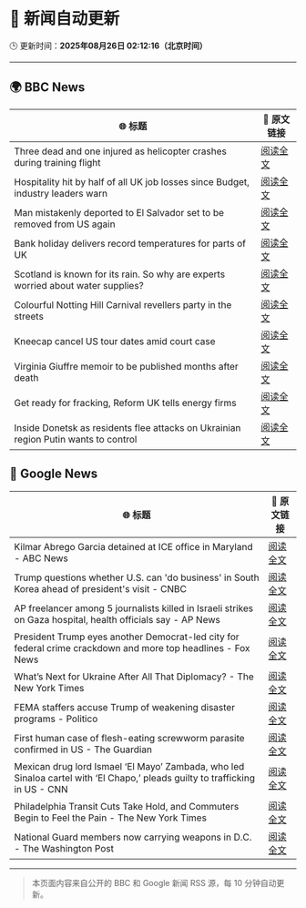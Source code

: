 # 🧠 新闻自动更新

🕒 更新时间：**2025年08月26日 02:12:16（北京时间）**

---

## 🌍 BBC News

| 🌐 标题 | 🔗 原文链接 |
|--------|-------------|
| Three dead and one injured as helicopter crashes during training flight | [阅读全文](https://www.bbc.com/news/articles/c87e22ryerlo?at_medium=RSS&at_campaign=rss) |
| Hospitality hit by half of all UK job losses since Budget, industry leaders warn | [阅读全文](https://www.bbc.com/news/articles/c05ey2ypp92o?at_medium=RSS&at_campaign=rss) |
| Man mistakenly deported to El Salvador set to be removed from US again | [阅读全文](https://www.bbc.com/news/articles/c04ryk6ed5lo?at_medium=RSS&at_campaign=rss) |
| Bank holiday delivers record temperatures for parts of UK | [阅读全文](https://www.bbc.com/news/articles/cj6yp0j7znxo?at_medium=RSS&at_campaign=rss) |
| Scotland is known for its rain. So why are experts worried about water supplies? | [阅读全文](https://www.bbc.com/news/articles/c0qly7g9pepo?at_medium=RSS&at_campaign=rss) |
| Colourful Notting Hill Carnival revellers party in the streets | [阅读全文](https://www.bbc.com/news/articles/c4gjyyd2320o?at_medium=RSS&at_campaign=rss) |
| Kneecap cancel US tour dates amid court case | [阅读全文](https://www.bbc.com/news/articles/c99m2zne0y9o?at_medium=RSS&at_campaign=rss) |
| Virginia Giuffre memoir to be published months after death | [阅读全文](https://www.bbc.com/news/articles/c2djy7048pdo?at_medium=RSS&at_campaign=rss) |
| Get ready for fracking, Reform UK tells energy firms | [阅读全文](https://www.bbc.com/news/articles/c74172wlezwo?at_medium=RSS&at_campaign=rss) |
| Inside Donetsk as residents flee attacks on Ukrainian region Putin wants to control | [阅读全文](https://www.bbc.com/news/articles/c209yn1ygz6o?at_medium=RSS&at_campaign=rss) |

## 📰 Google News

| 🌐 标题 | 🔗 原文链接 |
|--------|-------------|
| Kilmar Abrego Garcia detained at ICE office in Maryland - ABC News | [阅读全文](https://news.google.com/rss/articles/CBMipgFBVV95cUxPYWdhNzRKNWRvSW5KTVlVb2JqMXRoTklYSE5zaVYxZDdldGJILV94YzFtQWFWRllNSVlUS2JmU25RTG9uZnRWN1FKVWNNR29CblZfUzVmaVlsS011dXRXYWZuM1l0WmlNbFN2UExtekZyRHNCdVZ3ZGJnZFFkckJoc2hybFZzS3J2LXZxQ3M5eGpwZ3ZkRlcwSnlCb0haOW1CSldlMXN30gGrAUFVX3lxTE5tSDV6VHV1bVFmWGE2dF9JUmRhTkVFa0tZNzNSRlEtalhKcVdJTzJUMWFaX3NtTHBmMVdNNFR4RUN6SmxRZ3dOankwOG0zWjlydGhXb1ZQTFJlYWo0X0FJMzRfblZ1bUNGYUdWYkRCVmd3OU0zMjhibHVnSFJReWY4WEhrcTNoWHZrSy10a2d4ZFNHN1FsWHpTUVhTU0NOUVVMbHZYZC1rOGRLaw?oc=5) |
| Trump questions whether U.S. can 'do business' in South Korea ahead of president's visit - CNBC | [阅读全文](https://news.google.com/rss/articles/CBMihAFBVV95cUxNY1M3VTVfaFpvY01uOW5aeHBDbld4ZzhldzJ2V2U1QXB5NU5KYm1PNXFfbVZxcUVERVpaeWhvemg1TGlCZTY4bGMwMHpyRTJxLTc4eW1CUkhiTTExNVhMY1llNExFMVdtTXMzMnZJVGM2TlZsem5FQTVWaVg2cXIyOE5yZnDSAYoBQVVfeXFMUGRxQ1hjai1WZkNiQktzUGVCSHFyOU0zUEFLa2o1NFRYckRYM1lrODZkOWJaY3NkbU1IQnp6X1k5azBuZVRnYnh0MEhLVWVPWHVBaFR6SDBBa1VKenZaTHE0bDBqYkVoc09PV05uTDc2QXdkT01ZcDJycWpEUlZDaV8yMmtMWGQ2anVn?oc=5) |
| AP freelancer among 5 journalists killed in Israeli strikes on Gaza hospital, health officials say - AP News | [阅读全文](https://news.google.com/rss/articles/CBMinAFBVV95cUxNTDNRUGFPdmxPclVMZW5GU2l4YUJSZXBuckF2TEU2VkFBVjQyOWg2SmR6aC1sU0RvWG10a2h1QnU3cUdDVlFta3EtcTJqSmt5R2J6dUs1R1IyRXVTOFBrN1J0bEtCUWZUOE1pZS1kVzhDRzc2OUEyeElyR0poNmV2NWdNdEFtNnJpZVBGeEVDVV9pY2lIcVYyc0UtZkU?oc=5) |
| President Trump eyes another Democrat-led city for federal crime crackdown and more top headlines - Fox News | [阅读全文](https://news.google.com/rss/articles/CBMitwFBVV95cUxPSkhkcl9aSXotdDF2SjRwRDgxUVBLX3RhZVQ5aExoSVpyUU9EM1RRNWp6ck52VkE3S3JKQWtEWlVCaG5vaWQ4WDB6YkhrcnJzOGM0UGpFd0FhSDVyd1VKa0hEaEVYeG1RRTducjl1alFaWEhLVF85eURYZkFBWG1CUU82ekcwU1VLbm1tbFNlZUo5ZnFEeVYyZ2kyLVF4cVBMekRWRkRzREdLRFVVNlYxdnBQNEJ3d0k?oc=5) |
| What’s Next for Ukraine After All That Diplomacy? - The New York Times | [阅读全文](https://news.google.com/rss/articles/CBMilAFBVV95cUxNRXJTVU5pdGwxWmZIemJUZ3B4cVh1UzRfV3FtUUNwVkxMdmlpLWREYTBZdHFJN3hUMTE4RmozOTBsSGthZmNYakx2TjhESDZKbUVJbUptSXFnaGR0Wng1Z3RoV0dFSWFXdEJTR2tUV1VrYm9IWEliaUU2SUxHbFF5TGoyNzZjaV9hOWhvTkhPajJ1ZTl4?oc=5) |
| FEMA staffers accuse Trump of weakening disaster programs - Politico | [阅读全文](https://news.google.com/rss/articles/CBMilgFBVV95cUxOQXk4NnlKS1AwdkJoVUx4U256cGJoN25LblQ3ejhIUFY4NWthRW43MVhOTXZlY1BFYVlja3gxa1h2R3JPUGxpb2VnOHF5dW9HdXdKSnFCcndkczFsUEV4MXlpdGpXRnJBc0ZIbGowWmJyeEpSTUEwOGNqVVRwT01ybE1NQ0toakhhbzhqMEcwY3l3RzdfdUE?oc=5) |
| First human case of flesh-eating screwworm parasite confirmed in US - The Guardian | [阅读全文](https://news.google.com/rss/articles/CBMingFBVV95cUxPOVg2ek5COHVFVjBEajd1SzZkekVBLUhqOXdtN1VVSE9jUkRUMjFHbW0xSV9JNE5wd2d3Q2dwaEdtOFBRRXhKVG9JenI3S2xHa01SYXdaV1JNSm8wbWJ2dkk0MEpSOEFZRTF1QUJfSzNzdVc0QkN6NzhGUTQ5SkU4a3V6Zk9YM0Z3SDdaZ0gzX1Buby1VR001LUVycTRmZw?oc=5) |
| Mexican drug lord Ismael ‘El Mayo’ Zambada, who led Sinaloa cartel with ‘El Chapo,’ pleads guilty to trafficking in US - CNN | [阅读全文](https://news.google.com/rss/articles/CBMicEFVX3lxTFBMbXN0NmVnMHhwVGs4YXdWLTNfSTBFNFNpWXMtSXlOSGJkLUl4TXlVYWUyWjVLS3E4S1JudHRqV0FCVGNvZFZybU51M0trY2xqd3lxUTB5YWo4aU1OUU5wWkdIbnhld3NHQ3lZSjhDdDjSAXZBVV95cUxOcnBPTGJRd0F6THNYd080UTdtM2x2Sk1oM2RfQmNST1hsRlZlRC1qYUNyVWlFcm53QkRCNHFjUlBUTUtGNlZVS3JBc0gxM2ludFB0TFE4UDk0RHFqc0pQZUU1QndsLTNwLVNHc1NJQ2RncEZzbmJn?oc=5) |
| Philadelphia Transit Cuts Take Hold, and Commuters Begin to Feel the Pain - The New York Times | [阅读全文](https://news.google.com/rss/articles/CBMid0FVX3lxTE5ZaXQ4a0dva0ZlQUZNVWh4bUptUjNMczdGZWNWMVJpeE9jRGZvejdlRF9uYVcxUjZXYTNMWmJsd3ljZUFKNlIzbDhoMlYxUV9pUFp4MmtxSlJpVngta19xZS1wY1BBZDE4TnRCTC1yejBlZmExTDU0?oc=5) |
| National Guard members now carrying weapons in D.C. - The Washington Post | [阅读全文](https://news.google.com/rss/articles/CBMiiwFBVV95cUxOaHVBbEtOQk0zOV9PaDJqLTExLU1QcG9Nc1FIaXpIQzhvZDcxVEw5YzRJSWR6V0lIbGtaeXBGNnpaRkVjbm5sckxoMTlWRF83VGltalRVN0djRUwxQUpqNkxVRDc0LTB0dXJhQ20yRlMtQUpkZDVEWDExX094VHRjSjVaUmZ1NjV6dE1N?oc=5) |

---
> 本页面内容来自公开的 BBC 和 Google 新闻 RSS 源，每 10 分钟自动更新。